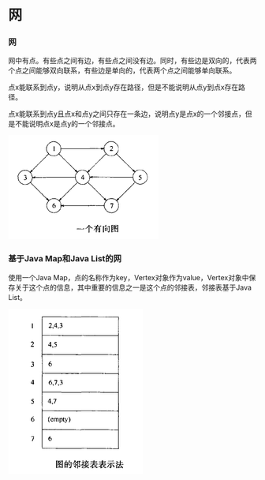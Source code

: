 # 网



### 网

网中有点。有些点之间有边，有些点之间没有边。同时，有些边是双向的，代表两个点之间能够双向联系，有些边是单向的，代表两个点之间能够单向联系。

点x能联系到点y，说明从点x到点y存在路径，但是不能说明从点y到点x存在路径。

点x能联系到点y且点x和点y之间只存在一条边，说明点y是点x的一个邻接点，但是不能说明点x是点y的一个邻接点。

![第18章：1.png](./第18章：1.png)

### 基于Java Map和Java List的网

使用一个Java Map，点的名称作为key，Vertex对象作为value，Vertex对象中保存关于这个点的信息，其中重要的信息之一是这个点的邻接表，邻接表基于Java List。

![第18章：2.png](./第18章：2.png)
